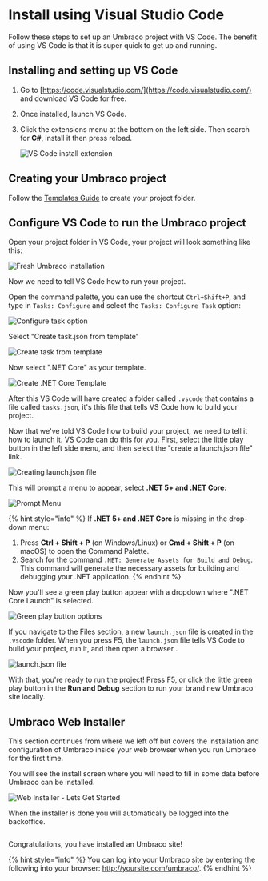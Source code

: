# Install using Visual Studio Code

Follow these steps to set up an Umbraco project with VS Code. The benefit of using VS Code is that it is super quick to get up and running.

## Installing and setting up VS Code

1. Go to [https://code.visualstudio.com/](https://code.visualstudio.com/) and download VS Code for free.
2. Once installed, launch VS Code.
3. Click the extensions menu at the bottom on the left side. Then search for **C#**, install it then press reload.

    ![VS Code install extension](images/VsCode/Marketplace.jpg)

## Creating your Umbraco project

Follow the [Templates Guide](install-umbraco-with-templates.md) to create your project folder.

## Configure VS Code to run the Umbraco project

Open your project folder in VS Code, your project will look something like this:

![Fresh Umbraco installation](images/VsCode/VS_Code_Explorer.png)

Now we need to tell VS Code how to run your project.

Open the command palette, you can use the shortcut `Ctrl+Shift+P`, and type in `Tasks: Configure` and select the `Tasks: Configure Task` option:

![Configure task option](../../../../../10/umbraco-cms/fundamentals/setup/install/images/VsCode/ConfigureTask.png)

Select "Create task.json from template"

![Create task from template](../../../../../10/umbraco-cms/fundamentals/setup/install/images/VsCode/TaskJsonFromTemplate.png)

Now select ".NET Core" as your template.

![Create .NET Core Template](../../../../../10/umbraco-cms/fundamentals/setup/install/images/VsCode/NetcoreTemplate.png)

After this VS Code will have created a folder called `.vscode` that contains a file called `tasks.json`, it's this file that tells VS Code how to build your project.

Now that we've told VS Code how to build your project, we need to tell it how to launch it. VS Code can do this for you. First, select the little play button in the left side menu, and then select the "create a launch.json file" link.

![Creating launch.json file](images/VsCode/Create_LaunchJson_file.jpg)

This will prompt a menu to appear, select **.NET 5+ and .NET Core**:

![Prompt Menu](images/VsCode/Prompt_Menu.jpg)

{% hint style="info" %}
If **.NET 5+ and .NET Core** is missing in the drop-down menu:

1. Press **Ctrl + Shift + P** (on Windows/Linux) or **Cmd + Shift + P** (on macOS) to open the Command Palette.
2. Search for the command `.NET: Generate Assets for Build and Debug`.
This command will generate the necessary assets for building and debugging your .NET application.
{% endhint %}

Now you'll see a green play button appear with a dropdown where ".NET Core Launch" is selected.

![Green play button options](images/VsCode/Dropdown_option.jpg)

If you navigate to the Files section, a new `launch.json` file is created in the `.vscode` folder.  When you press F5, the `launch.json` file tells VS Code to build your project, run it, and then open a browser .

![launch.json file](images/VsCode/launchJson.jpg)

With that, you're ready to run the project! Press F5, or click the little green play button in the **Run and Debug** section to run your brand new Umbraco site locally.

## Umbraco Web Installer

This section continues from where we left off but covers the installation and configuration of Umbraco inside your web browser when you run Umbraco for the first time.

You will see the install screen where you will need to fill in some data before Umbraco can be installed.

![Web Installer - Lets Get Started](images/VsCode/Install_Umbraco.jpg)

When the installer is done you will automatically be logged into the backoffice.

<figure><img src="../../../../../10/umbraco-cms/fundamentals/setup/install/images/VsCode/dashboard-v8.PNG" alt=""><figcaption></figcaption></figure>

Congratulations, you have installed an Umbraco site!

{% hint style="info" %}
You can log into your Umbraco site by entering the following into your browser: http://yoursite.com/umbraco/.
{% endhint %}

